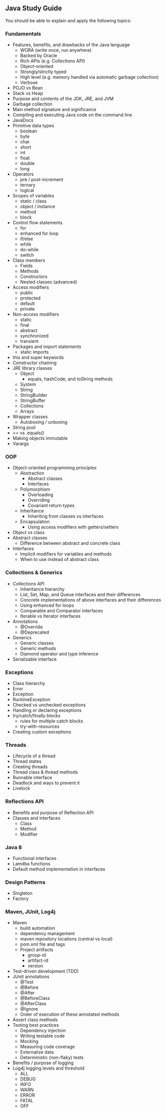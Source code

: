 ## Java Study Guide

You should be able to explain and apply the following topics:

### Fundamentals
- Features, benefits, and drawbacks of the Java language
  - WORA (write once, run anywhere)
  - Backed by Oracle
  - Rich APIs (e.g. Collections API)
  - Object-oriented
  - Strongly/strictly typed
  - High level (e.g. memory handled via automatic garbage collection)
  - Verbose
- POJO vs Bean
- Stack vs Heap
- Purpose and contents of the JDK, JRE, and JVM
- Garbage collection
- Main method signature and significance
- Compiling and executing Java code on the command line
- JavaDocs
- Primitive data types
  - boolean
  - byte
  - char
  - short
  - int
  - float
  - double
  - long
- Operators
  - pre / post-increment
  - ternary
  - logical
- Scopes of variables
  - static / class
  - object / instance
  - method
  - block
- Control flow statements
  - for
  - enhanced for loop
  - if/else 
  - while
  - do-while
  - switch
- Class members
  - Fields
  - Methods
  - Constructors
  - Nested classes (advanced)
- Access modifiers
  - public
  - protected
  - default
  - private
- Non-access modifiers
  - static
  - final
  - abstract
  - synchronized
  - transient
- Packages and import statements
  - static imports
- this and super keywords
- Constructor chaining
- JRE library classes
  - Object
    - equals, hashCode, and toString methods
  - System
  - String
  - StringBuilder
  - StringBuffer
  - Collections
  - Arrays
- Wrapper classes
  - Autoboxing / unboxing
- String pool
- == vs .equals()
- Making objects immutable
- Varargs

### OOP
- Object-oriented programming principles
  - Abstraction
    - Abstract classes
    - Interfaces
  - Polymorphism
    - Overloading
    - Overriding
    - Covariant return types
  - Inheritance
    - Inheriting from classes vs interfaces
  - Encapsulation
    - Using access modifiers with getters/setters
- Object vs class
- Abstract classes
  - Difference between abstract and concrete class
- Interfaces
  - Implicit modifiers for variables and methods
  - When to use instead of abstract class

### Collections & Generics
- Collections API
  - Inheritance hierarchy
  - List, Set, Map, and Queue interfaces and their differences
  - Concrete implementations of above interfaces and their differences
  - Using enhanced for loops
  - Comparable and Comparator interfaces
  - Iterable vs Iterator interfaces
- Annotations
  - @Override
  - @Deprecated
- Generics
  - Generic classes
  - Generic methods
  - Diamond operator and type inference
- Serializable interface

### Exceptions
- Class hierarchy
- Error
- Exception
- RuntimeException
- Checked vs unchecked exceptions
- Handling or declaring exceptions
- try/catch/finally blocks
  - rules for multiple catch blocks
  - try-with-resources
- Creating custom exceptions

### Threads
- Lifecycle of a thread
- Thread states
- Creating threads
- Thread class & thread methods
- Runnable interface
- Deadlock and ways to prevent it
- Livelock

### Reflections API
- Benefits and purpose of Reflection API
- Classes and interfaces
  - Class
  - Method
  - Modifier

### Java 8
- Functional interfaces
- Lamdba functions
- Default method implementation in interfaces

### Design Patterns
- Singleton
- Factory

### Maven, JUnit, Log4j
- Maven
  - build automation
  - dependency management
  - maven repository locations (central vs local)
  - pom.xml file and tags
  - Project artifacts
    - group-id
    - artifact-id
    - version
- Test-driven development (TDD)
- JUnit annotations
  - @Test
  - @Before
  - @After
  - @BeforeClass
  - @AfterClass
  - @Ignore
  - Order of execution of these annotated methods
- Assert class methods
- Testing best practices
  - Dependency injection
  - Writing testable code
  - Mocking
  - Measuring code coverage
  - Externalize data
  - Deterministic (non-flaky) tests
- Benefits / purpose of logging
- Log4j logging levels and threshold
  - ALL
  - DEBUG
  - INFO
  - WARN
  - ERROR
  - FATAL
  - OFF
